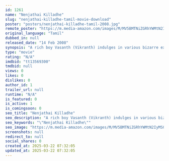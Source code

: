 ```yaml
---
id: 1261
name: "Nenjathai Killadhe"
slug: "nenjathai-killadhe-tamil-movie-download"
poster: "posters/nenjathai-killadhe-tamil-2008.jpg"
remote_poster: "https://m.media-amazon.com/images/M/MV5BMTNiZGRhYWMtN2IyMS00YmRlLWFlODYtYzEzYjZhY2I0YmNhXkEyXkFqcGdeQXVyMTEzNzg0Mjkx._V1_SX300.jpg"
original_language: "Tamil"
dubbed_in: null
released_date: "14 Feb 2008"
synopsis: "A rich boy Vasanth (Vikranth) indulges in various bizarre experiments to have different experiences. He eats in a five-star hotel without money, wears a woman's outfit in a showroom, goes to jail just for the heck of it, and hires..."
type: "movie"
rating: "N/A"
imdbid: "tt13569300"
tmdbid: null
views: 0
likes: 0
dislikes: 0
author_id: 1
trailer_url: null
runtime: "N/A"
is_featured: 0
is_active: 1
is_comingsoon: 0
seo_title: "Nenjathai Killadhe"
seo_description: "A rich boy Vasanth (Vikranth) indulges in various bizarre experiments to have different experiences. He eats in a five-star hotel without money, wears a woman's outfit in a showroom, goes to jail just for the heck of it, and hires..."
seo_keywords: "\"Nenjathai Killadhe\""
seo_image: "https://m.media-amazon.com/images/M/MV5BMTNiZGRhYWMtN2IyMS00YmRlLWFlODYtYzEzYjZhY2I0YmNhXkEyXkFqcGdeQXVyMTEzNzg0Mjkx._V1_SX300.jpg"
screenshots: null
redirect_to: null
social_shares: 0
created_at: 2025-03-22 07:32:05
updated_at: 2025-03-22 07:32:05
---
```


